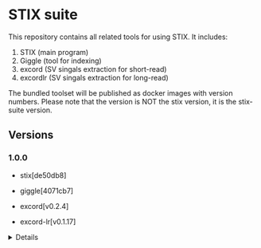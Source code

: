 # STIX suite

This repository contains all related tools for using STIX. It includes:

1. STIX  (main program)
2. Giggle (tool for indexing)
3. excord (SV singals extraction for short-read)
4. excordlr (SV singals extraction for long-read)

The bundled toolset will be published as docker images with version numbers. Please note that the version is NOT the stix version, it is the stix-suite version. 


## Versions


### 1.0.0

- stix[de50db8]

- giggle[4071cb7]

- excord[v0.2.4]

- excord-lr[v0.1.17]

<details>

```
docker build -t stix-suite:1.0.0 -f versions/1.0.0/Dockerfile-1.0.0 versions/1.0.0/
docker tag 784ea063777c zhengxc1993/stix-suite:1.0.0
docker push zhengxc1993/stix-suite:1.0.0
```

</details>
